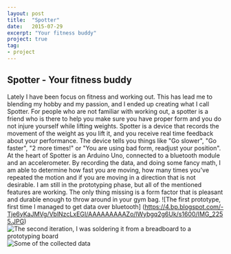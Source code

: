 ```yaml
---
layout: post
title:  "Spotter"
date:   2015-07-29
excerpt: "Your fitness buddy"
project: true
tag:
- project
---
```


## Spotter - Your fitness buddy
Lately I have been focus on fitness and working out. This has lead me to blending my hobby and my passion, and I ended up creating what I call Spotter. For people who are not familiar with working out, a spotter is a friend who is there to help you make sure you have proper form and you do not injure yourself while lifting weights.
Spotter is a device that records the movement of the weight as you lift it, and you receive real time feedback about your performance. The device tells you things like "Go slower", "Go faster", "2 more times!" or "You are using bad form, readjust your position".
At the heart of Spotter is an Arduino Uno, connected to a bluetooth module and an accelerometer. By recording the data, and doing some fancy math, I am able to determine how fast you are moving, how many times you've repeated the motion and if you are moving in a direction that is not desirable.
I am still in the prototyping phase, but all of the mentioned features are working.
The only thing missing is a form factor that is pleasant and durable enough to throw around in your gym bag.
![The first prototype, first time I managed to get data over bluetooth] (https://4.bp.blogspot.com/-Tje6yKaJMVg/VblNzcLxEGI/AAAAAAAAAZo/lWybgq2g6Uk/s1600/IMG_2255.JPG)
![The second iteration, I was soldering it from a breadboard to a prototyping board 
](https://2.bp.blogspot.com/-8_pHZgHazYo/VblNzW_I8AI/AAAAAAAAAZs/fDj6ITtWP9k/s1600/IMG_2425.JPG)
![Some of the collected data](https://4.bp.blogspot.com/-7gQlYuYGQTY/VblNy2ZcSLI/AAAAAAAAAZg/auwUGbjH8Wk/s1600/Screenshot%2B2015-07-29%2B18.02.40.png)
